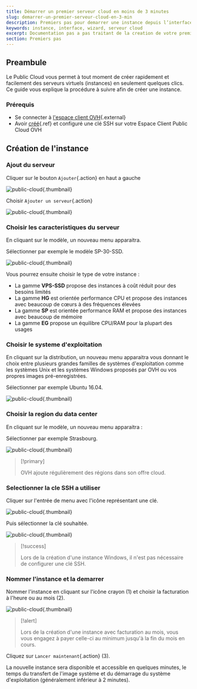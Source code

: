 ```yaml
---
title: Démarrer un premier serveur cloud en moins de 3 minutes
slug: demarrer-un-premier-serveur-cloud-en-3-min
description: Premiers pas pour demarrer une instance depuis l’interface web OVH
keywords: instance, interface, wizard, serveur cloud
excerpt: Documentation pas a pas traitant de la creation de votre premier serveur cloud.
section: Premiers pas
---
```



## Preambule
Le Public Cloud vous permet à tout moment de créer rapidement et facilement des serveurs virtuels (instances) en seulement quelques clics. Ce guide vous explique la procédure à suivre afin de créer une instance.


### Prérequis
- Se connecter à [l'espace client OVH](https://www.ovh.com/manager/cloud/){.external}
- Avoir [créé](../guide.fr-fr.md){.ref} et configuré une clé SSH sur votre Espace Client Public Cloud OVH


## Création de l'instance

### Ajout du serveur
Cliquer sur le bouton `Ajouter`{.action} en haut a gauche


![public-cloud](images/2707.png){.thumbnail}

Choisir `Ajouter un serveur`{.action}


![public-cloud](images/2708.png){.thumbnail}


### Choisir les caracteristiques du serveur
En cliquant sur le modèle, un nouveau menu apparaitra.

Sélectionner par exemple le modèle SP-30-SSD.


![public-cloud](images/2709.png){.thumbnail}

Vous pourrez ensuite choisir le type de votre instance :

- La gamme **VPS-SSD** propose des instances à coût réduit pour des besoins limités
- La gamme **HG** est orientée performance CPU et propose des instances avec beaucoup de cœurs à des fréquences élevées
- La gamme **SP** est orientée performance RAM et propose des instances avec beaucoup de mémoire
- La gamme **EG** propose un équilibre CPU/RAM pour la plupart des usages


### Choisir le systeme d'exploitation
En cliquant sur la distribution, un nouveau menu apparaitra vous donnant le choix entre plusieurs grandes familles de systèmes d'exploitation comme les systèmes Unix et les systèmes Windows proposés par OVH ou vos propres images pré-enregistrées.

Sélectionner par exemple Ubuntu 16.04.


![public-cloud](images/2710.png){.thumbnail}


### Choisir la region du data center
En cliquant sur le modèle, un nouveau menu apparaitra :

Sélectionner par exemple Strasbourg.


![public-cloud](images/2711.png){.thumbnail}



> [!primary]
>
> OVH ajoute régulièrement des régions dans son offre cloud.
> 


### Selectionner la cle SSH a utiliser
Cliquer sur l'entrée de menu avec l'icône représentant une clé.


![public-cloud](images/2713.png){.thumbnail}

Puis sélectionner la clé souhaitée.


![public-cloud](images/2712.png){.thumbnail}



> [!success]
>
> Lors de la création d'une instance Windows, il n'est pas nécessaire de
> configurer une clé SSH.
> 


### Nommer l'instance et la demarrer
Nommer l'instance en cliquant sur l'icône crayon (1) et choisir la facturation à l'heure ou au mois (2).


![public-cloud](images/2714.png){.thumbnail}



> [!alert]
>
> Lors de la création d'une instance avec facturation au mois, vous vous
> engagez à payer celle-ci au minimum jusqu'à la fin du mois en cours.
> 

Cliquez sur `Lancer maintenant`{.action} (3).

La nouvelle instance sera disponible et accessible en quelques minutes, le temps du transfert de l'image système et du démarrage du système d'exploitation (généralement inférieur à 2 minutes).